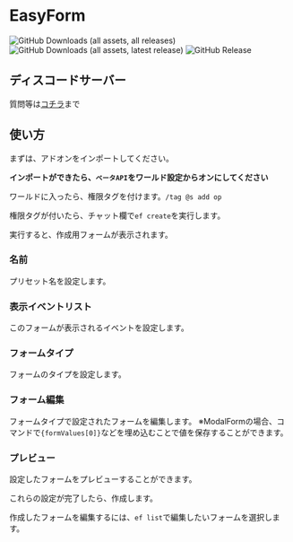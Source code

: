 # EasyForm

![GitHub Downloads (all assets, all releases)](https://img.shields.io/github/downloads/Naru8521/EasyForm/total) ![GitHub Downloads (all assets, latest release)](https://img.shields.io/github/downloads/Naru8521/EasyForm/latest/total?color=green) ![GitHub Release](https://img.shields.io/github/v/release/Naru8521/EasyForm)

## ディスコードサーバー

質問等は[コチラ](https://discord.com/invite/Mfn8HRhUfm)まで

## 使い方

まずは、アドオンをインポートしてください。

**インポートができたら、``ベータAPI``をワールド設定からオンにしてください**

ワールドに入ったら、権限タグを付けます。``/tag @s add op``

権限タグが付いたら、チャット欄で``ef create``を実行します。

実行すると、作成用フォームが表示されます。

### 名前

プリセット名を設定します。

### 表示イベントリスト

このフォームが表示されるイベントを設定します。

### フォームタイプ

フォームのタイプを設定します。

### フォーム編集

フォームタイプで設定されたフォームを編集します。
※ModalFormの場合、コマンドで``{formValues[0]}``などを埋め込むことで値を保存することができます。

### プレビュー

設定したフォームをプレビューすることができます。

これらの設定が完了したら、作成します。

作成したフォームを編集するには、``ef list``で編集したいフォームを選択します。